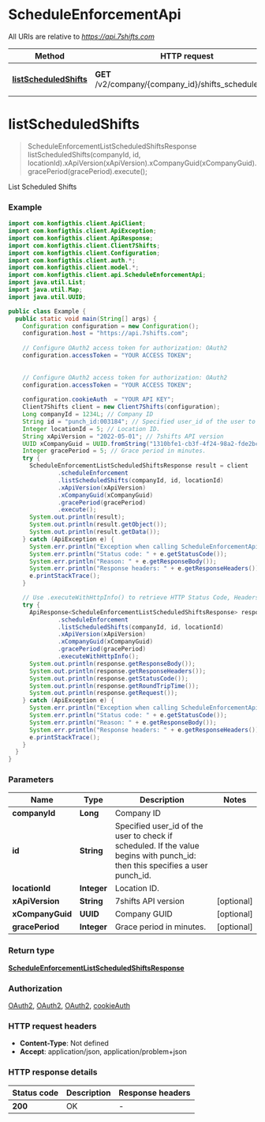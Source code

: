 # ScheduleEnforcementApi

All URIs are relative to *https://api.7shifts.com*

| Method | HTTP request | Description |
|------------- | ------------- | -------------|
| [**listScheduledShifts**](ScheduleEnforcementApi.md#listScheduledShifts) | **GET** /v2/company/{company_id}/shifts_scheduled/{id} | List Scheduled Shifts |


<a name="listScheduledShifts"></a>
# **listScheduledShifts**
> ScheduleEnforcementListScheduledShiftsResponse listScheduledShifts(companyId, id, locationId).xApiVersion(xApiVersion).xCompanyGuid(xCompanyGuid).gracePeriod(gracePeriod).execute();

List Scheduled Shifts

### Example
```java
import com.konfigthis.client.ApiClient;
import com.konfigthis.client.ApiException;
import com.konfigthis.client.ApiResponse;
import com.konfigthis.client.Client7Shifts;
import com.konfigthis.client.Configuration;
import com.konfigthis.client.auth.*;
import com.konfigthis.client.model.*;
import com.konfigthis.client.api.ScheduleEnforcementApi;
import java.util.List;
import java.util.Map;
import java.util.UUID;

public class Example {
  public static void main(String[] args) {
    Configuration configuration = new Configuration();
    configuration.host = "https://api.7shifts.com";
    
    // Configure OAuth2 access token for authorization: OAuth2
    configuration.accessToken = "YOUR ACCESS TOKEN";
    
    
    // Configure OAuth2 access token for authorization: OAuth2
    configuration.accessToken = "YOUR ACCESS TOKEN";
    
    configuration.cookieAuth  = "YOUR API KEY";
    Client7Shifts client = new Client7Shifts(configuration);
    Long companyId = 1234L; // Company ID
    String id = "punch_id:003184"; // Specified user_id of the user to check if scheduled. If the value begins with punch_id: then this specifies a user punch_id.
    Integer locationId = 5; // Location ID.
    String xApiVersion = "2022-05-01"; // 7shifts API version
    UUID xCompanyGuid = UUID.fromString("1310bfe1-cb3f-4f24-98a2-fde2bc504108"); // Company GUID
    Integer gracePeriod = 5; // Grace period in minutes.
    try {
      ScheduleEnforcementListScheduledShiftsResponse result = client
              .scheduleEnforcement
              .listScheduledShifts(companyId, id, locationId)
              .xApiVersion(xApiVersion)
              .xCompanyGuid(xCompanyGuid)
              .gracePeriod(gracePeriod)
              .execute();
      System.out.println(result);
      System.out.println(result.getObject());
      System.out.println(result.getData());
    } catch (ApiException e) {
      System.err.println("Exception when calling ScheduleEnforcementApi#listScheduledShifts");
      System.err.println("Status code: " + e.getStatusCode());
      System.err.println("Reason: " + e.getResponseBody());
      System.err.println("Response headers: " + e.getResponseHeaders());
      e.printStackTrace();
    }

    // Use .executeWithHttpInfo() to retrieve HTTP Status Code, Headers and Request
    try {
      ApiResponse<ScheduleEnforcementListScheduledShiftsResponse> response = client
              .scheduleEnforcement
              .listScheduledShifts(companyId, id, locationId)
              .xApiVersion(xApiVersion)
              .xCompanyGuid(xCompanyGuid)
              .gracePeriod(gracePeriod)
              .executeWithHttpInfo();
      System.out.println(response.getResponseBody());
      System.out.println(response.getResponseHeaders());
      System.out.println(response.getStatusCode());
      System.out.println(response.getRoundTripTime());
      System.out.println(response.getRequest());
    } catch (ApiException e) {
      System.err.println("Exception when calling ScheduleEnforcementApi#listScheduledShifts");
      System.err.println("Status code: " + e.getStatusCode());
      System.err.println("Reason: " + e.getResponseBody());
      System.err.println("Response headers: " + e.getResponseHeaders());
      e.printStackTrace();
    }
  }
}

```

### Parameters

| Name | Type | Description  | Notes |
|------------- | ------------- | ------------- | -------------|
| **companyId** | **Long**| Company ID | |
| **id** | **String**| Specified user_id of the user to check if scheduled. If the value begins with punch_id: then this specifies a user punch_id. | |
| **locationId** | **Integer**| Location ID. | |
| **xApiVersion** | **String**| 7shifts API version | [optional] |
| **xCompanyGuid** | **UUID**| Company GUID | [optional] |
| **gracePeriod** | **Integer**| Grace period in minutes. | [optional] |

### Return type

[**ScheduleEnforcementListScheduledShiftsResponse**](ScheduleEnforcementListScheduledShiftsResponse.md)

### Authorization

[OAuth2](../README.md#OAuth2), [OAuth2](../README.md#OAuth2), [OAuth2](../README.md#OAuth2), [cookieAuth](../README.md#cookieAuth)

### HTTP request headers

 - **Content-Type**: Not defined
 - **Accept**: application/json, application/problem+json

### HTTP response details
| Status code | Description | Response headers |
|-------------|-------------|------------------|
| **200** | OK |  -  |

